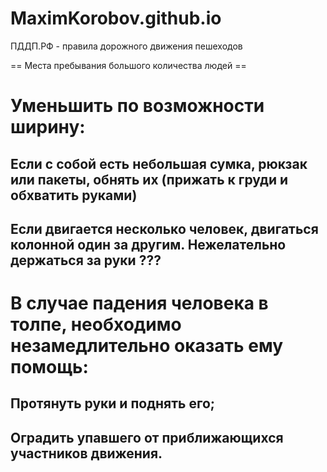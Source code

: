 # MaximKorobov.github.io
ПДДП.РФ - правила дорожного движения пешеходов


== Места пребывания большого количества людей ==

# Уменьшить по возможности ширину:
## Если с собой есть небольшая сумка, рюкзак или пакеты, обнять их (прижать к груди и обхватить руками)
## Если двигается несколько человек, двигаться колонной один за другим. Нежелательно держаться за руки ???
# В случае падения человека в толпе, необходимо незамедлительно оказать ему помощь:
## Протянуть руки и поднять его;
## Оградить упавшего от приближающихся участников движения.
